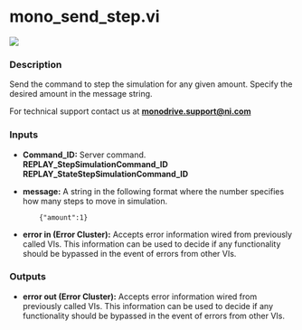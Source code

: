 # mono_send_step.vi

<p class="img_container">
<img class="lg_img" src="../mono_send_step.png"/>
</p>

### Description

Send the command to step the simulation for any given amount. Specify the desired amount in the message string.

For technical support contact us at <b>monodrive.support@ni.com</b> 

### Inputs

- **Command_ID:**  Server command.    
 **REPLAY_StepSimulationCommand_ID**   
 **REPLAY_StateStepSimulationCommand_ID**
 

- **message:**  A string in the following format where the number specifies
how many steps to move in simulation.    

    ```
        {"amount":1}
    ```   
 

- **error in (Error Cluster):** Accepts error information wired from previously called VIs. This information can be used to decide if any functionality should be bypassed in the event of errors from other VIs. 

### Outputs

- **error out (Error Cluster):** Accepts error information wired from previously called VIs. This information can be used to decide if any functionality should be bypassed in the event of errors from other VIs. 

<p>&nbsp;</p>

